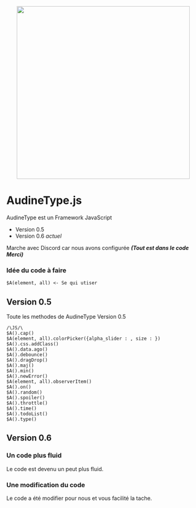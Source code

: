 <p align="center">
	<img src="https://cdn.discordapp.com/attachments/465131357924753409/467736200317239296/AudineTypeLogo.svg" width="450px">
</p>

# AudineType.js
AudineType est un Framework JavaScript

* Version 0.5
* Version 0.6 *actuel*

Marche avec Discord car nous avons configurée ***(Tout est dans le code Merci)***
### Idée du code à faire
```
$A(element, all) <- Se qui utiser
```
## Version 0.5
Toute les methodes de AudineType Version 0.5
```
/\JS/\
$A().cap()
$A(element, all).colorPicker({alpha_slider : , size : })
$A().css.addClass()
$A().data.ago()
$A().debounce()
$A().dragDrop()
$A().maj()
$A().min()
$A().newError()
$A(element, all).observerItem()
$A().on()
$A().random()
$A().spoiler()
$A().throttle()
$A().time()
$A().todoList()
$A().type()
```
## Version 0.6
### Un code plus fluid
Le code est devenu un peut plus fluid.

### Une modification du code
Le code a été modifier pour nous et vous facilité la tache.
